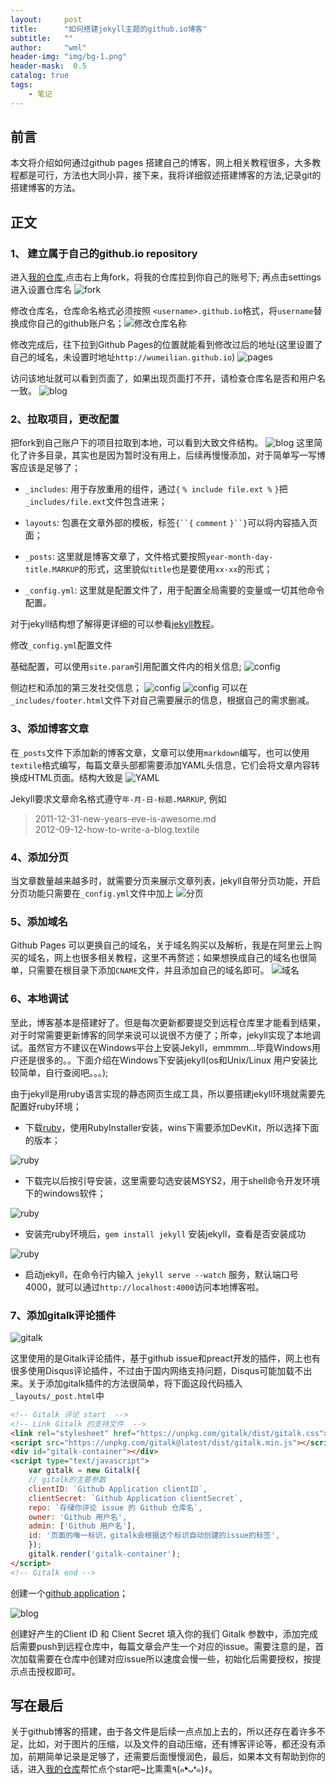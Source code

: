 ```yaml
---
layout:     post
title:      "如何搭建jekyll主题的github.io博客"
subtitle:   ""
author:     "wml"
header-img: "img/bg-1.png"
header-mask:  0.5
catalog: true
tags:
    - 笔记
---
```


## 前言

本文将介绍如何通过github pages 搭建自己的博客，网上相关教程很多，大多教程都是可行，方法也大同小异，接下来，我将详细叙述搭建博客的方法,记录git的搭建博客的方法。

## 正文

### 1、 建立属于自己的github.io repository

进入[我的仓库](https://github.com/wumeilian/wumeilian.github.io),点击右上角fork，将我的仓库拉到你自己的账号下; 再点击settings进入设置仓库名 ![fork](/img/blog/blog-build-3.png)

修改仓库名，仓库命名格式必须按照 `<username>.github.io`格式，将`username`替换成你自己的github账户名；![修改仓库名称](/img/blog/blog-build-4.png)

修改完成后，往下拉到Github Pages的位置就能看到修改过后的地址(这里设置了自己的域名，未设置时地址`http://wumeilian.github.io`)
![pages](/img/blog/blog-build-5.png)

访问该地址就可以看到页面了，如果出现页面打不开，请检查仓库名是否和用户名一致。
![blog](/img/blog/blog-build-6.png)

### 2、拉取项目，更改配置

把fork到自己账户下的项目拉取到本地，可以看到大致文件结构。
![blog](/img/blog/blog-build-7.png)
这里简化了许多目录，其实也是因为暂时没有用上，后续再慢慢添加，对于简单写一写博客应该是足够了；

* `_includes`:  用于存放重用的组件，通过`{` `% include file.ext %` `}`把`_includes/file.ext`文件包含进来；

* `layouts`:  包裹在文章外部的模板，标签`{``{` `comment`  `}``}`可以将内容插入页面；

* `_posts`: 这里就是博客文章了，文件格式要按照`year-month-day-title.MARKUP`的形式，这里貌似`title`也是要使用`xx-xx`的形式；

* `_config.yml`: 这里就是配置文件了，用于配置全局需要的变量或一切其他命令配置。

对于jekyll结构想了解得更详细的可以参看[jekyll教程](https://www.jekyll.com.cn/docs/structure/)。

修改`_config.yml`配置文件

基础配置，可以使用`site.param`引用配置文件内的相关信息;
![config](/img/blog/blog-build-8.png)

侧边栏和添加的第三发社交信息；
![config](/img/blog/blog-build-9.png)  ![config](/img/blog/blog-build-10.png)
可以在`_includes/footer.html`文件下对自己需要展示的信息，根据自己的需求删减。

### 3、添加博客文章

在`_posts`文件下添加新的博客文章，文章可以使用`markdown`编写，也可以使用`textile`格式编写，每篇文章头部都需要添加YAML头信息，它们会将文章内容转换成HTML页面。结构大致是
![YAML](/img/blog/blog-build-11.png)

Jekyll要求文章命名格式遵守`年-月-日-标题.MARKUP`, 例如
> 2011-12-31-new-years-eve-is-awesome.md  
> 2012-09-12-how-to-write-a-blog.textile

### 4、添加分页

当文章数量越来越多时，就需要分页来展示文章列表，jekyll自带分页功能，开启分页功能只需要在`_config.yml`文件中加上
![分页](/img/blog/blog-build-12.png)

### 5、添加域名

Github Pages 可以更换自己的域名，关于域名购买以及解析，我是在阿里云上购买的域名，网上也很多相关教程，这里不再赘述；如果想换成自己的域名也很简单，只需要在根目录下添加`CNAME`文件，并且添加自己的域名即可。
![域名](/img/blog/blog-build-13.png)

### 6、本地调试

至此，博客基本是搭建好了。但是每次更新都要提交到远程仓库里才能看到结果，对于时常需要更新博客的同学来说可以说很不方便了；所幸，jekyll实现了本地调试。虽然官方不建议在Windows平台上安装Jekyll，emmmm...毕竟Windows用户还是很多的。。下面介绍在Windows下安装jekyll(os和Unix/Linux 用户安装比较简单，自行查阅吧。。。);

由于jekyll是用ruby语言实现的静态网页生成工具，所以要搭建jekyll环境就需要先配置好ruby环境；

* 下载[ruby](https://www.ruby-lang.org/zh_cn/downloads/)，使用RubyInstaller安装，wins下需要添加DevKit，所以选择下面的版本；

![ruby](/img/blog/blog-build-14.png)

* 下载完以后按引导安装，这里需要勾选安装MSYS2，用于shell命令开发环境下的windows软件；

![ruby](/img/blog/blog-build-15.png)

* 安装完ruby环境后，`gem install jekyll` 安装jekyll，查看是否安装成功

![ruby](/img/blog/blog-build-16.png)

* 启动jekyll，在命令行内输入 `jekyll serve --watch` 服务，默认端口号4000，就可以通过`http://localhost:4000`访问本地博客啦。

### 7、添加gitalk评论插件

![gitalk](/img/blog/blog-build-17.png)

这里使用的是Gitalk评论插件，基于github issue和preact开发的插件，网上也有很多使用Disqus评论插件，不过由于国内网络支持问题，Disqus可能加载不出来。关于添加gitalk插件的方法很简单，将下面这段代码插入`_layouts/_post.html`中

```html
<!-- Gitalk 评论 start  -->
<!-- Link Gitalk 的支持文件  -->
<link rel="stylesheet" href="https://unpkg.com/gitalk/dist/gitalk.css">
<script src="https://unpkg.com/gitalk@latest/dist/gitalk.min.js"></script> 
<div id="gitalk-container"></div>
<script type="text/javascript">
    var gitalk = new Gitalk({
    // gitalk的主要参数
    clientID: `Github Application clientID`,
    clientSecret: `Github Application clientSecret`,
    repo: `存储你评论 issue 的 Github 仓库名`,
    owner: 'Github 用户名',
    admin: ['Github 用户名'],
    id: '页面的唯一标识，gitalk会根据这个标识自动创建的issue的标签',
    });
    gitalk.render('gitalk-container');
</script>
<!-- Gitalk end -->
```

创建一个[github application](https://github.com/settings/applications/new)；

![blog](/img/blog/blog-build-18.png)

创建好产生的Client ID 和 Client Secret 填入你的我们 Gitalk 参数中，添加完成后需要push到远程仓库中，每篇文章会产生一个对应的issue。需要注意的是，首次加载需要在仓库中创建对应issue所以速度会慢一些，初始化后需要授权，按提示点击授权即可。

## 写在最后

关于github博客的搭建，由于各文件是后续一点点加上去的，所以还存在着许多不足，比如，对于图片的压缩，以及文件的自动压缩，还有博客评论等，都还没有添加，前期简单记录是足够了，还需要后面慢慢润色，最后，如果本文有帮助到你的话，进入[我的仓库](https://github.com/wumeilian/wumeilian.github.io)帮忙点个star吧~比熏熏٩(๑❛ᴗ❛๑)۶。